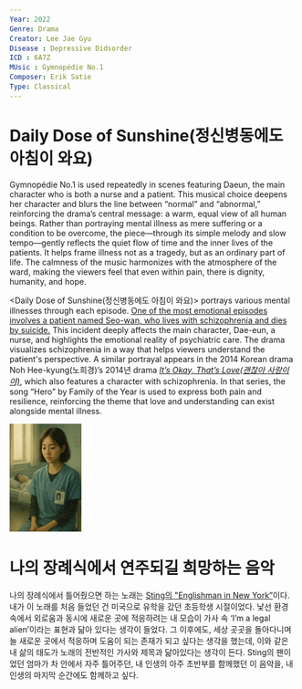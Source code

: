 ```yaml
---
Year: 2022
Genre: Drama
Creator: Lee Jae Gyu
Disease : Depressive Didsorder
ICD : 6A7Z
MUsic : Gymnopédie No.1
Composer: Erik Satie
Type: Classical
---
```


#  Daily Dose of Sunshine(정신병동에도 아침이 와요)

Gymnopédie No.1 is used repeatedly in scenes featuring Daeun, the main character who is both a nurse and a patient. This musical choice deepens her character and blurs the line between “normal” and “abnormal,” reinforcing the drama’s central message: a warm, equal view of all human beings. Rather than portraying mental illness as mere suffering or a condition to be overcome, the piece—through its simple melody and slow tempo—gently reflects the quiet flow of time and the inner lives of the patients. It helps frame illness not as a tragedy, but as an ordinary part of life. The calmness of the music harmonizes with the atmosphere of the ward, making the viewers feel that even within pain, there is dignity, humanity, and hope.

<Daily Dose of Sunshine(정신병동에도 아침이 와요)> portrays various mental illnesses through each episode. [One of the most emotional episodes involves a patient named Seo-wan, who lives with schizophrenia and dies by suicide.](https://youtube.com/shorts/VPtll1tR1i4?si=kgkbocOZLH1ztQUa) This incident deeply affects the main character, Dae-eun, a nurse, and highlights the emotional reality of psychiatric care. The drama visualizes schizophrenia in a way that helps viewers understand the patient's perspective. A similar portrayal appears in the 2014 Korean drama Noh Hee-kyung(노희경)’s 2014년 drama [*It’s Okay, That’s Love(괜찮아 사랑이야)*](yoon_sooim.md), which also features a character with schizophrenia. In that series, the song “Hero” by Family of the Year is used to express both pain and resilience, reinforcing the theme that love and understanding can exist alongside mental illness.

<img src="./yoon_soi_img.png" alt="image depicting Depressive Didsorder" style="width:25%;" />


# 나의 장례식에서 연주되길 희망하는 음악

나의 장례식에서 틀어줬으면 하는 노래는 [Sting의 "Englishman in New York”](https://youtu.be/d27gTrPPAyk?si=noqYcBemUODbEahD )이다. 내가 이 노래를 처음 들었던 건 미국으로 유학을 갔던 초등학생 시절이었다. 낯선 환경 속에서 외로움과 동시에 새로운 곳에 적응하려는 내 모습이 가사 속 ‘I’m a legal alien’이라는 표현과 닮아 있다는 생각이 들었다. 그 이후에도, 세상 곳곳을 돌아다니며 늘 새로운 곳에서 적응하며 도움이 되는 존재가 되고 싶다는 생각을 했는데, 이와 같은 내 삶의 태도가 노래의 전반적인 가사와 제목과 닮아있다는 생각이 든다.  Sting의 팬이었던 엄마가 차 안에서 자주 틀어주던, 내 인생의 아주 초반부를 함께했던 이 음악을, 내 인생의 마지막 순간에도 함께하고 싶다. 

